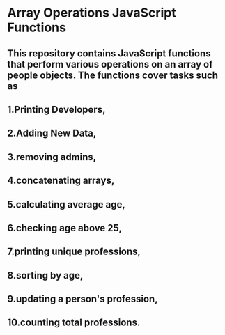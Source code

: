 
# Array Operations JavaScript Functions

This repository contains JavaScript functions that perform various operations on an array of people objects. The functions cover tasks such as
-----------------------------------------------------------------------------------------------------------------------------------------------------
1.Printing Developers,
-----------------------
2.Adding New Data,
-----------------------
3.removing admins, 
-----------------------
4.concatenating arrays,
-----------------------
5.calculating average age, 
-----------------------
6.checking age above 25, 
-----------------------
7.printing unique professions,
-----------------------
8.sorting by age, 
-----------------------
9.updating a person's profession,
-----------------------
10.counting total professions.
-----------------------
